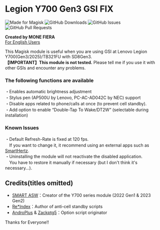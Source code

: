 # Legion Y700 Gen3 GSI FIX
![Made for Magisk](https://img.shields.io/badge/Made%20for-Magisk-teal?style=for-the-badge&logo=magisk)
![GitHub Downloads](https://img.shields.io/github/downloads/monefiera/Legion-Y700-Gen3-GSI-FIX/total?color=green&style=for-the-badge&logo=github)
![GitHub Issues](https://img.shields.io/github/issues/monefiera/Legion-Y700-Gen3-GSI-FIX?style=for-the-badge&logo=github)
![GitHub Pull Requests](https://img.shields.io/github/issues-pr/monefiera/Legion-Y700-Gen3-GSI-FIX?style=for-the-badge&logo=github)  

**Created by MONE FIERA**  
[For English Users](https://github.com/monefiera/Legion-Y700-Gen3-GSI-FIX/blob/main/README_EN.md)  

This Magisk module is useful when you are using GSI at Lenovo Legion Y700(Gen3/2025)/TB321FU with SD8Gen3.  
**【IMPORTANT】This module is not tested.** Please tell me if you use it with other GSIs and encounter any problems.  

### The following functions are available  
・Enables automatic brightness adjustment  
・Stylus pen (AP500U by Lenovo, PC-AC-AD042C by NEC) support  
・Disable apps related to phone/calls at once (to prevent cell standby).  
・Add option to enable “Double-Tap To Wake/DT2W” (selectable during installation)  

### Known Issues  
・Default Refresh-Rate is fixed at 120 fps.  
　If you want to change it, it recommend using an external apps such as [SmartHertz](https://play.google.com/store/apps/details?id=com.naprzod.smarthertz).  
・Uninstalling the module will not reactivate the disabled application.  
　You have to restore it manually if necessary (but I don't think it's necessary...).

## Credits(titles omitted)  
- [SMART ASW](https://smartasw.com/)：Creator of the Y700 series module (2022 Gen1 & 2023 Gen2)  
- [Re*Index](https://reindex-ot.github.io/)：Author of anti-cell standby scripts  
- [AndroPlus](https://androplus.jp/) & [Zackptg5](https://zackptg5.com/)：Option script originator  
<!-- - [Treble Droid Team](https://github.com/TrebleDroid)：Cooperation for Enabling Magnetic Covers  -->

Thanks for Everyone!!
